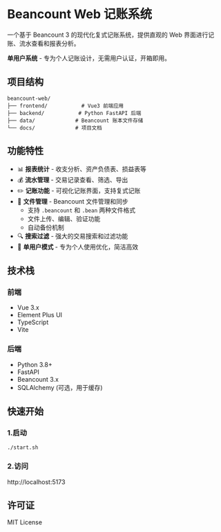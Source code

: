 # Beancount Web 记账系统

一个基于 Beancount 3 的现代化复式记账系统，提供直观的 Web 界面进行记账、流水查看和报表分析。

**单用户系统** - 专为个人记账设计，无需用户认证，开箱即用。

## 项目结构

```
beancount-web/
├── frontend/           # Vue3 前端应用
├── backend/           # Python FastAPI 后端
├── data/             # Beancount 账本文件存储
└── docs/             # 项目文档
```

## 功能特性

- 📊 **报表统计** - 收支分析、资产负债表、损益表等
- 💰 **流水管理** - 交易记录查看、筛选、导出
- ✏️ **记账功能** - 可视化记账界面，支持复式记账
- 📁 **文件管理** - Beancount 文件管理和同步
  - 支持 `.beancount` 和 `.bean` 两种文件格式
  - 文件上传、编辑、验证功能
  - 自动备份机制
- 🔍 **搜索过滤** - 强大的交易搜索和过滤功能
- 👤 **单用户模式** - 专为个人使用优化，简洁高效

## 技术栈

### 前端
- Vue 3.x
- Element Plus UI
- TypeScript
- Vite

### 后端
- Python 3.8+
- FastAPI
- Beancount 3.x
- SQLAlchemy (可选，用于缓存)

## 快速开始

### 1.启动
``` shell
./start.sh
```
### 2.访问
http://localhost:5173

## 许可证

MIT License
